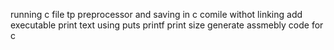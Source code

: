 running c file tp preprocessor and saving in c
comile withot linking
add executable
print text using puts
printf
print size
generate assmebly code for c
